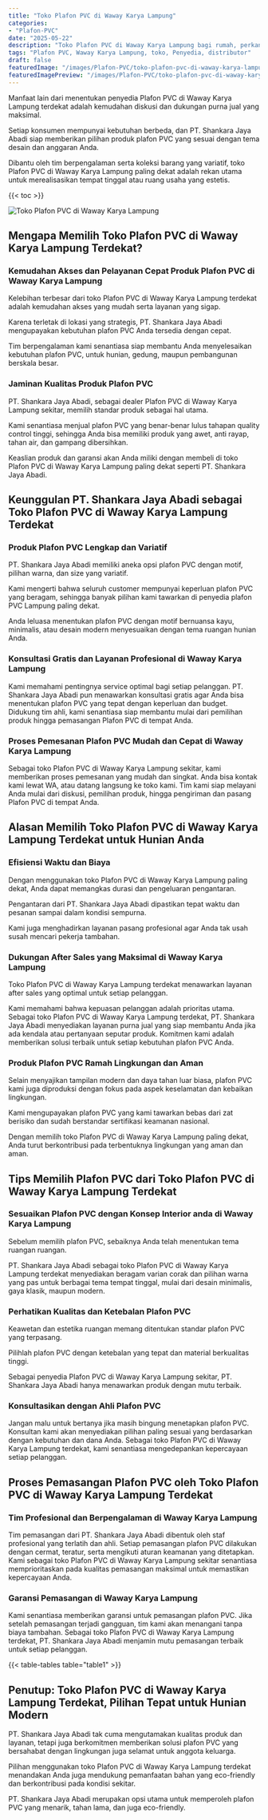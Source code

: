 ```yaml
---
title: "Toko Plafon PVC di Waway Karya Lampung"
categories:
- "Plafon-PVC"
date: "2025-05-22"
description: "Toko Plafon PVC di Waway Karya Lampung bagi rumah, perkantoran, dan gerai. Plafon terbaik, variasi motif, warna modern, beserta servis penempatan oleh tim berpengalaman dan jaminan resmi!|Jasa penyediaan Plafon PVC di Waway Karya Lampung bagi kebutuhan rumah, office, atau toko, dengan plafon terbaik dan pemasangan oleh tenaga ahli berpengalaman dan jaminan resmi.|Alternatif Plafon PVC di Waway Karya Lampung yang andal untuk tempat tinggal, kantor, serta toko, dengan material terbaik dan penempatan oleh tenaga ahli profesional dan jaminan resmi.|Distribusi Plafon PVC di Waway Karya Lampung untuk tempat tinggal, perkantoran, dan toko, beserta produk terbaik dan instalasi oleh teknisi berpengalaman, lengkap dengan garansi resmi.}"
tags: "Plafon PVC, Waway Karya Lampung, toko, Penyedia, distributor"
draft: false
featuredImage: "/images/Plafon-PVC/toko-plafon-pvc-di-waway-karya-lampung.png"
featuredImagePreview: "/images/Plafon-PVC/toko-plafon-pvc-di-waway-karya-lampung.png"
---
```


Manfaat lain dari menentukan penyedia Plafon PVC di Waway Karya Lampung terdekat adalah kemudahan diskusi dan dukungan purna jual yang maksimal.

Setiap konsumen mempunyai kebutuhan berbeda, dan PT. Shankara Jaya Abadi siap memberikan pilihan produk plafon PVC yang sesuai dengan tema desain dan anggaran Anda.

Dibantu oleh tim berpengalaman serta koleksi barang yang variatif, toko Plafon PVC di Waway Karya Lampung paling dekat adalah rekan utama untuk merealisasikan tempat tinggal atau ruang usaha yang estetis.

{{< toc >}}

![Toko Plafon PVC di Waway Karya Lampung](/images/Plafon-PVC/Toko-Plafon-PVC-di-Waway-Karya-Lampung.png)

## Mengapa Memilih Toko Plafon PVC di Waway Karya Lampung Terdekat?

### Kemudahan Akses dan Pelayanan Cepat Produk Plafon PVC di Waway Karya Lampung

Kelebihan terbesar dari toko Plafon PVC di Waway Karya Lampung terdekat adalah kemudahan akses yang mudah serta layanan yang sigap.

Karena terletak di lokasi yang strategis, PT. Shankara Jaya Abadi mengupayakan kebutuhan plafon PVC Anda tersedia dengan cepat.

Tim berpengalaman kami senantiasa siap membantu Anda menyelesaikan kebutuhan plafon PVC, untuk hunian, gedung, maupun pembangunan berskala besar.

### Jaminan Kualitas Produk Plafon PVC

PT. Shankara Jaya Abadi, sebagai dealer Plafon PVC di Waway Karya Lampung sekitar, memilih standar produk sebagai hal utama.

Kami senantiasa menjual plafon PVC yang benar-benar lulus tahapan quality control tinggi, sehingga Anda bisa memiliki produk yang awet, anti rayap, tahan air, dan gampang dibersihkan.

Keaslian produk dan garansi akan Anda miliki dengan membeli di toko Plafon PVC di Waway Karya Lampung paling dekat seperti PT. Shankara Jaya Abadi.

## Keunggulan PT. Shankara Jaya Abadi sebagai Toko Plafon PVC di Waway Karya Lampung Terdekat

### Produk Plafon PVC Lengkap dan Variatif

PT. Shankara Jaya Abadi memiliki aneka opsi plafon PVC dengan motif, pilihan warna, dan size yang variatif.

Kami mengerti bahwa seluruh customer mempunyai keperluan plafon PVC yang beragam, sehingga banyak pilihan kami tawarkan di penyedia plafon PVC Lampung paling dekat.

Anda leluasa menentukan plafon PVC dengan motif bernuansa kayu, minimalis, atau desain modern menyesuaikan dengan tema ruangan hunian Anda.

### Konsultasi Gratis dan Layanan Profesional di Waway Karya Lampung

Kami memahami pentingnya service optimal bagi setiap pelanggan. PT. Shankara Jaya Abadi pun menawarkan konsultasi gratis agar Anda bisa menentukan plafon PVC yang tepat dengan keperluan dan budget. Didukung tim ahli, kami senantiasa siap membantu mulai dari pemilihan produk hingga pemasangan Plafon PVC di tempat Anda.

### Proses Pemesanan Plafon PVC Mudah dan Cepat di Waway Karya Lampung

Sebagai toko Plafon PVC di Waway Karya Lampung sekitar, kami memberikan proses pemesanan yang mudah dan singkat. Anda bisa kontak kami lewat WA, atau datang langsung ke toko kami. Tim kami siap melayani Anda mulai dari diskusi, pemilihan produk, hingga pengiriman dan pasang Plafon PVC di tempat Anda.

## Alasan Memilih Toko Plafon PVC di Waway Karya Lampung Terdekat untuk Hunian Anda

### Efisiensi Waktu dan Biaya

Dengan menggunakan toko Plafon PVC di Waway Karya Lampung paling dekat, Anda dapat memangkas durasi dan pengeluaran pengantaran.

Pengantaran dari PT. Shankara Jaya Abadi dipastikan tepat waktu dan pesanan sampai dalam kondisi sempurna.

Kami juga menghadirkan layanan pasang profesional agar Anda tak usah susah mencari pekerja tambahan.

### Dukungan After Sales yang Maksimal di Waway Karya Lampung

Toko Plafon PVC di Waway Karya Lampung terdekat menawarkan layanan after sales yang optimal untuk setiap pelanggan.

Kami memahami bahwa kepuasan pelanggan adalah prioritas utama. Sebagai toko Plafon PVC di Waway Karya Lampung terdekat, PT. Shankara Jaya Abadi menyediakan layanan purna jual yang siap membantu Anda jika ada kendala atau pertanyaan seputar produk. Komitmen kami adalah memberikan solusi terbaik untuk setiap kebutuhan plafon PVC Anda.

### Produk Plafon PVC Ramah Lingkungan dan Aman

Selain menyajikan tampilan modern dan daya tahan luar biasa, plafon PVC kami juga diproduksi dengan fokus pada aspek keselamatan dan kebaikan lingkungan.

Kami mengupayakan plafon PVC yang kami tawarkan bebas dari zat berisiko dan sudah berstandar sertifikasi keamanan nasional.

Dengan memilih toko Plafon PVC di Waway Karya Lampung paling dekat, Anda turut berkontribusi pada terbentuknya lingkungan yang aman dan aman.

## Tips Memilih Plafon PVC dari Toko Plafon PVC di Waway Karya Lampung Terdekat

### Sesuaikan Plafon PVC dengan Konsep Interior anda di Waway Karya Lampung

Sebelum memilih plafon PVC, sebaiknya Anda telah menentukan tema ruangan ruangan.

PT. Shankara Jaya Abadi sebagai toko Plafon PVC di Waway Karya Lampung terdekat menyediakan beragam varian corak dan pilihan warna yang pas untuk berbagai tema tempat tinggal, mulai dari desain minimalis, gaya klasik, maupun modern.

### Perhatikan Kualitas dan Ketebalan Plafon PVC

Keawetan dan estetika ruangan memang ditentukan standar plafon PVC yang terpasang.

Pilihlah plafon PVC dengan ketebalan yang tepat dan material berkualitas tinggi.

Sebagai penyedia Plafon PVC di Waway Karya Lampung sekitar, PT. Shankara Jaya Abadi hanya menawarkan produk dengan mutu terbaik.

### Konsultasikan dengan Ahli Plafon PVC

Jangan malu untuk bertanya jika masih bingung menetapkan plafon PVC. Konsultan kami akan menyediakan pilihan paling sesuai yang berdasarkan dengan kebutuhan dan dana Anda. Sebagai toko Plafon PVC di Waway Karya Lampung terdekat, kami senantiasa mengedepankan kepercayaan setiap pelanggan.

## Proses Pemasangan Plafon PVC oleh Toko Plafon PVC di Waway Karya Lampung Terdekat

### Tim Profesional dan Berpengalaman di Waway Karya Lampung

Tim pemasangan dari PT. Shankara Jaya Abadi dibentuk oleh staf profesional yang terlatih dan ahli. Setiap pemasangan plafon PVC dilakukan dengan cermat, teratur, serta mengikuti aturan keamanan yang ditetapkan. Kami sebagai toko Plafon PVC di Waway Karya Lampung sekitar senantiasa memprioritaskan pada kualitas pemasangan maksimal untuk memastikan kepercayaan Anda.

### Garansi Pemasangan di Waway Karya Lampung

Kami senantiasa memberikan garansi untuk pemasangan plafon PVC. Jika setelah pemasangan terjadi gangguan, tim kami akan menangani tanpa biaya tambahan. Sebagai toko Plafon PVC di Waway Karya Lampung terdekat, PT. Shankara Jaya Abadi menjamin mutu pemasangan terbaik untuk setiap pelanggan.

{{< table-tables table="table1" >}}

## Penutup: Toko Plafon PVC di Waway Karya Lampung Terdekat, Pilihan Tepat untuk Hunian Modern

PT. Shankara Jaya Abadi tak cuma mengutamakan kualitas produk dan layanan, tetapi juga berkomitmen memberikan solusi plafon PVC yang bersahabat dengan lingkungan juga selamat untuk anggota keluarga.

Pilihan menggunakan toko Plafon PVC di Waway Karya Lampung terdekat menandakan Anda juga mendukung pemanfaatan bahan yang eco-friendly dan berkontribusi pada kondisi sekitar.

PT. Shankara Jaya Abadi merupakan opsi utama untuk memperoleh plafon PVC yang menarik, tahan lama, dan juga eco-friendly.
